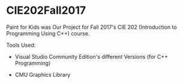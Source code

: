 # CIE202Fall2017
Paint for Kids was Our Project for Fall 2017's CIE 202 (Introduction to Programming Using C++) course.

Tools Used: 

- Visual Studio Community Edition's different Versions (for C++ Programming)

- CMU Graphics Library
